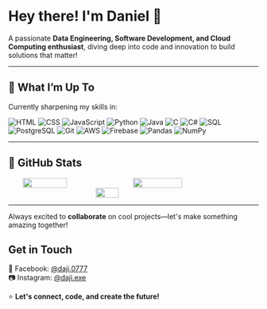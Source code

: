 # Hey there! I'm Daniel 🌊

A passionate **Data Engineering, Software Development, and Cloud Computing enthusiast**, diving deep into code and innovation to build solutions that matter!  

---

## 🌟 **What I’m Up To**  
Currently sharpening my skills in: 

![HTML](https://img.shields.io/badge/HTML-E34F26?style=for-the-badge&logo=html5&logoColor=white)  ![CSS](https://img.shields.io/badge/CSS-1572B6?style=for-the-badge&logo=css3&logoColor=white)  ![JavaScript](https://img.shields.io/badge/JavaScript-F7DF1E?style=for-the-badge&logo=javascript&logoColor=black)  ![Python](https://img.shields.io/badge/Python-3776AB?style=for-the-badge&logo=python&logoColor=white)  ![Java](https://img.shields.io/badge/Java-007396?style=for-the-badge&logo=java&logoColor=white)  ![C](https://img.shields.io/badge/C-A8B9CC?style=for-the-badge&logo=c&logoColor=black)  ![C#](https://img.shields.io/badge/C%23-239120?style=for-the-badge&logo=c-sharp&logoColor=white)  ![SQL](https://img.shields.io/badge/SQL-003B57?style=for-the-badge&logo=postgresql&logoColor=white)  ![PostgreSQL](https://img.shields.io/badge/PostgreSQL-336791?style=for-the-badge&logo=postgresql&logoColor=white)  ![Git](https://img.shields.io/badge/Git-F05032?style=for-the-badge&logo=git&logoColor=white)  ![AWS](https://img.shields.io/badge/AWS-232F3E?style=for-the-badge&logo=amazon-aws&logoColor=white)  ![Firebase](https://img.shields.io/badge/Firebase-FFCA28?style=for-the-badge&logo=firebase&logoColor=black)  ![Pandas](https://img.shields.io/badge/Pandas-150458?style=for-the-badge&logo=pandas&logoColor=white)  ![NumPy](https://img.shields.io/badge/NumPy-013243?style=for-the-badge&logo=numpy&logoColor=white)

---
## 🌟 **GitHub Stats**  

<div style="display: flex; justify-content: center; gap: 10px;">
  <img src="https://github-readme-stats.vercel.app/api?username=DanielHC16&show_icons=true&count_private=true&theme=synthwave&include_all_commits=true&hide_border=true&custom_title=My%20GitHub%20Stats" width="42%" />
  <img src="https://github-readme-streak-stats.herokuapp.com/?user=DanielHC16&theme=synthwave&hide_border=true" width="44.4%" />
</div>

<div style="display: flex; justify-content: center;">
  <img src="https://github-readme-stats.vercel.app/api/top-langs/?username=DanielHC16&layout=compact&theme=synthwave&hide_border=true" width="30%" />
</div>

---
Always excited to **collaborate** on cool projects—let's make something amazing together!

## **Get in Touch**  
📘 Facebook: [@daji.0777](https://facebook.com/daji.0777)  
📷 Instagram: [@daji.exe](https://instagram.com/daji.exe)  

⭐ **Let's connect, code, and create the future!**  
